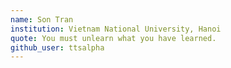 ```yaml
---
name: Son Tran
institution: Vietnam National University, Hanoi
quote: You must unlearn what you have learned.
github_user: ttsalpha
---
```

